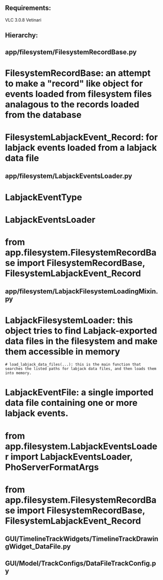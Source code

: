 
## Requirements:
VLC 3.0.8 Vetinari




## Hierarchy:

## app/filesystem/FilesystemRecordBase.py
# FilesystemRecordBase: an attempt to make a "record" like object for events loaded from filesystem files analagous to the records loaded from the database
# FilesystemLabjackEvent_Record: for labjack events loaded from a labjack data file

## app/filesystem/LabjackEventsLoader.py
# LabjackEventType
# LabjackEventsLoader
#   from app.filesystem.FilesystemRecordBase import FilesystemRecordBase, FilesystemLabjackEvent_Record

## app/filesystem/LabjackFilesystemLoadingMixin.py
# LabjackFilesystemLoader: this object tries to find Labjack-exported data files in the filesystem and make them accessible in memory
    # load_labjack_data_files(...): this is the main function that searches the listed paths for labjack data files, and then loads them into memory.
# LabjackEventFile: a single imported data file containing one or more labjack events.
#   from app.filesystem.LabjackEventsLoader import LabjackEventsLoader, PhoServerFormatArgs
#   from app.filesystem.FilesystemRecordBase import FilesystemRecordBase, FilesystemLabjackEvent_Record





## GUI/TimelineTrackWidgets/TimelineTrackDrawingWidget_DataFile.py


## GUI/Model/TrackConfigs/DataFileTrackConfig.py

